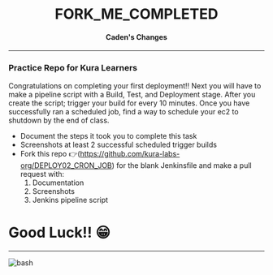 <h1 align=center>FORK_ME_COMPLETED</h1>

<h4 align=center>Caden's Changes</h4>

***

### Practice Repo for Kura Learners

Congratulations on completing your first deployment!! Next you will have to make a pipeline script with a Build, Test, and Deployment stage. After you create the script; trigger your build for every 10 minutes. Once you have successfully ran a scheduled job, find a way to schedule your ec2 to shutdown by the end of class. 

- Document the steps it took you to complete this task
- Screenshots at least 2 successful scheduled trigger builds 
- Fork this repo 👉(https://github.com/kura-labs-org/DEPLOY02_CRON_JOB) for the blank Jenkinsfile and make a pull request with:
  1. Documentation
  2. Screenshots
  3. Jenkins pipeline script   

# Good Luck!! :grin: 

***

![bash](https://itsfoss.com/wp-content/uploads/2019/01/bash-logo.jpg)
